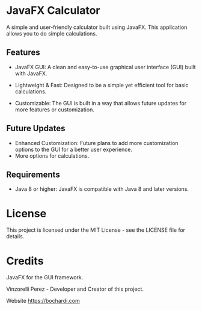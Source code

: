 # JavaFX Calculator
A simple and user-friendly calculator built using JavaFX. This application allows you to do simple calculations.

## Features
- JavaFX GUI: A clean and easy-to-use graphical user interface (GUI) built with JavaFX.

- Lightweight & Fast: Designed to be a simple yet efficient tool for basic calculations.

- Customizable: The GUI is built in a way that allows future updates for more features or customization.

## Future Updates
- Enhanced Customization: Future plans to add more customization options to the GUI for a better user experience.
- More options for calculations.

## Requirements
- Java 8 or higher: JavaFX is compatible with Java 8 and later versions.

# License
This project is licensed under the MIT License - see the LICENSE file for details.

# Credits
JavaFX for the GUI framework.

Vinzorelli Perez - Developer and Creator of this project.

Website https://bochardi.com
